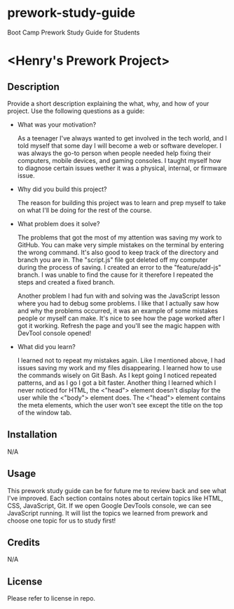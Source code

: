 # prework-study-guide
Boot Camp Prework Study Guide for Students

# <Henry's Prework Project>

## Description

Provide a short description explaining the what, why, and how of your project. Use the following questions as a guide:

- What was your motivation?

    As a teenager I've always wanted to get involved in the tech world, and I told myself that some day I will become a web or software developer. I was always the go-to person when people needed help fixing their computers, mobile devices, and gaming consoles. I taught myself how to diagnose certain issues wether it was a physical, internal, or firmware issue.

- Why did you build this project? 

    The reason for building this project was to learn and prep myself to take on what I'll be doing for the rest of the course. 

- What problem does it solve?

    The problems that got the most of my attention was saving my work to GitHub. You can make very simple mistakes on the terminal by entering the wrong command. It's also good to keep track of the directory and branch you are in. The "script.js" file got deleted off my computer during the process of saving. I created an error to the "feature/add-js" branch. I was unable to find the cause for it therefore I repeated the steps and created a fixed branch.

    Another problem I had fun with and solving was the JavaScript lesson where you had to debug some problems. I like that I actually saw how and why the problems occurred, it was an example of some mistakes people or myself can make. It's nice to see how the page worked after I got it working. Refresh the page and you'll see the magic happen with DevTool console opened! 

- What did you learn?

    I learned not to repeat my mistakes again. Like I mentioned above, I had issues saving my work and my files disappearing. I learned how to use the commands wisely on Git Bash. As I kept going I noticed repeated patterns, and as I go I got a bit faster. Another thing I learned which I never noticed for HTML, the <"head"> element doesn't display for the user while the <"body"> element does. The <"head"> element contains the meta elements, which the user won't see except the title on the top of the window tab.
    
## Installation

N/A

## Usage

This prework study guide can be for future me to review back and see what I've improved. Each section contains notes about certain topics like HTML, CSS, JavaScript, Git. If we open Google DevTools console, we can see JavaScript running. It will list the topics we learned from prework and choose one topic for us to study first! 


## Credits

N/A

## License

Please refer to license in repo.